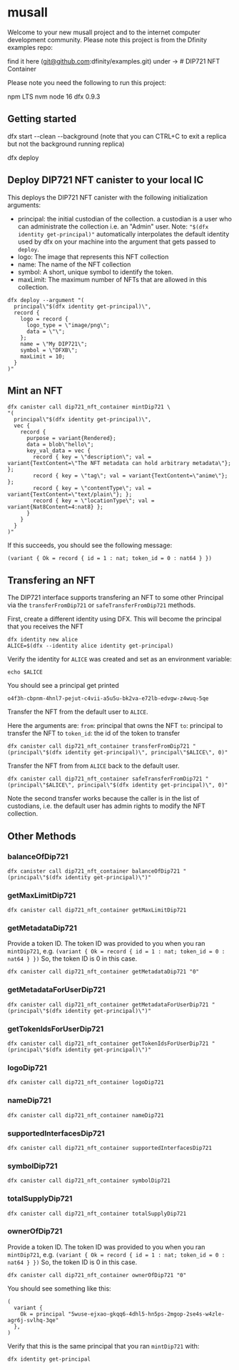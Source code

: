 # musall

Welcome to your new musall project and to the internet computer development community. 
Please note this project is from the Dfinity examples repo:

find it here (git@github.com:dfinity/examples.git) under -> # DIP721 NFT Container

Please note you need the following to run this project:

npm LTS
nvm
node 16
dfx 0.9.3

## Getting started

dfx start --clean --background (note that you can CTRL+C to exit a replica but not the background running replica)

dfx deploy


## Deploy DIP721 NFT canister to your local IC
This deploys the DIP721 NFT canister with the following initialization arguments:
- principal: the initial custodian of the collection. a custodian is a user who can administrate the collection i.e. an "Admin" user. 
  Note: `"$(dfx identity get-principal)"` automatically interpolates the default identity used by dfx on your machine into the argument that gets passed to `deploy`.
- logo: The image that represents this NFT collection
- name: The name of the NFT collection
- symbol: A short, unique symbol to identify the token. 
- maxLimit: The maximum number of NFTs that are allowed in this collection.

```
dfx deploy --argument "(
  principal\"$(dfx identity get-principal)\", 
  record {
    logo = record {
      logo_type = \"image/png\";
      data = \"\";
    };
    name = \"My DIP721\";
    symbol = \"DFXB\";
    maxLimit = 10;
  }
)"
```

## Mint an NFT

```
dfx canister call dip721_nft_container mintDip721 \
"(
  principal\"$(dfx identity get-principal)\", 
  vec { 
    record {
      purpose = variant{Rendered};
      data = blob\"hello\";
      key_val_data = vec {
        record { key = \"description\"; val = variant{TextContent=\"The NFT metadata can hold arbitrary metadata\"}; };
        record { key = \"tag\"; val = variant{TextContent=\"anime\"}; };
        record { key = \"contentType\"; val = variant{TextContent=\"text/plain\"}; };
        record { key = \"locationType\"; val = variant{Nat8Content=4:nat8} };
      }
    }
  }
)"
```

If this succeeds, you should see the following message:

```
(variant { Ok = record { id = 1 : nat; token_id = 0 : nat64 } })
```

## Transfering an NFT
The DIP721 interface supports transfering an NFT to some other Principal via the `transferFromDip721` or `safeTransferFromDip721` methods.

First, create a different identity using DFX. This will become the principal that you receives the NFT

```
dfx identity new alice
ALICE=$(dfx --identity alice identity get-principal)
```

Verify the identity for `ALICE` was created and set as an environment variable:
```
echo $ALICE
```

You should see a principal get printed
```
o4f3h-cbpnm-4hnl7-pejut-c4vii-a5u5u-bk2va-e72lb-edvgw-z4wuq-5qe
```

Transfer the NFT from the default user to `ALICE`. 

Here the arguments are:
`from`: principal that owns the NFT
`to`: principal to transfer the NFT to
`token_id`: the id of the token to transfer

```
dfx canister call dip721_nft_container transferFromDip721 "(principal\"$(dfx identity get-principal)\", principal\"$ALICE\", 0)"
```

Transfer the NFT from from `ALICE` back to the default user.

```
dfx canister call dip721_nft_container safeTransferFromDip721 "(principal\"$ALICE\", principal\"$(dfx identity get-principal)\", 0)"
```
Note the second transfer works because the caller is in the list of custodians, i.e. the default user has admin rights to modify the NFT collection.

## Other Methods

### balanceOfDip721
```
dfx canister call dip721_nft_container balanceOfDip721 "(principal\"$(dfx identity get-principal)\")"
```

### getMaxLimitDip721
```
dfx canister call dip721_nft_container getMaxLimitDip721
```

### getMetadataDip721
Provide a token ID. 
The token ID was provided to you when you ran `mintDip721`, e.g. `(variant { Ok = record { id = 1 : nat; token_id = 0 : nat64 } })` So, the token ID is 0 in this case.

```
dfx canister call dip721_nft_container getMetadataDip721 "0"
```

### getMetadataForUserDip721
```
dfx canister call dip721_nft_container getMetadataForUserDip721 "(principal\"$(dfx identity get-principal)\")"
```

### getTokenIdsForUserDip721
```
dfx canister call dip721_nft_container getTokenIdsForUserDip721 "(principal\"$(dfx identity get-principal)\")"
```

### logoDip721
```
dfx canister call dip721_nft_container logoDip721
```

### nameDip721
```
dfx canister call dip721_nft_container nameDip721
```

### supportedInterfacesDip721
```
dfx canister call dip721_nft_container supportedInterfacesDip721
```

### symbolDip721
```
dfx canister call dip721_nft_container symbolDip721
```

### totalSupplyDip721
```
dfx canister call dip721_nft_container totalSupplyDip721
```

### ownerOfDip721
Provide a token ID. 
The token ID was provided to you when you ran `mintDip721`, e.g. `(variant { Ok = record { id = 1 : nat; token_id = 0 : nat64 } })` So, the token ID is 0 in this case.

```
dfx canister call dip721_nft_container ownerOfDip721 "0"
```

You should see something like this:

```
(
  variant {
    Ok = principal "5wuse-ejxao-gkqq6-4dhl5-hn5ps-2mgop-2se4s-w4zle-agr6j-svlhq-3qe"
  },
)
```

Verify that this is the same principal that you ran `mintDip721` with:

```
dfx identity get-principal
```
